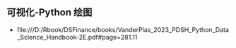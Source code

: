 ## 可视化-Python 绘图

- file:///D:/Rbook/DSFinance/books/VanderPlas_2023_PDSH_Python_Data_Science_Handbook-2E.pdf#page=281.11